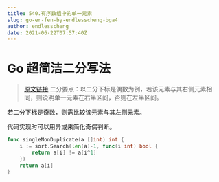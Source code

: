```yaml
---
title: 540.有序数组中的单一元素
slug: go-er-fen-by-endlesscheng-bga4
author: endlesscheng
date: 2021-06-22T07:57:40Z
---
```

# Go 超简洁二分写法
 
> [原文链接](https://leetcode.cn/problems/single-element-in-a-sorted-array/solution/go-er-fen-by-endlesscheng-bga4)
二分要点：以二分下标是偶数为例，若该元素与其右侧元素相同，则说明单一元素在右半区间，否则在左半区间。

若二分下标是奇数，则需比较该元素与其左侧元素。

代码实现时可以用异或来简化奇偶判断。

```go
func singleNonDuplicate(a []int) int {
    i := sort.Search(len(a)-1, func(i int) bool {
        return a[i] != a[i^1]
    })
    return a[i]
}
```

